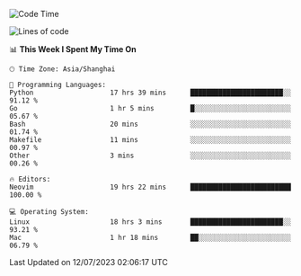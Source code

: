 <!--START_SECTION:waka-->
![Code Time](http://img.shields.io/badge/Code%20Time-1%2C435%20hrs%2020%20mins-blue)

![Lines of code](https://img.shields.io/badge/From%20Hello%20World%20I%27ve%20Written-261.8%20thousand%20lines%20of%20code-blue)

📊 **This Week I Spent My Time On** 

```text
🕑︎ Time Zone: Asia/Shanghai

💬 Programming Languages: 
Python                   17 hrs 39 mins      ███████████████████████░░   91.12 % 
Go                       1 hr 5 mins         █░░░░░░░░░░░░░░░░░░░░░░░░   05.67 % 
Bash                     20 mins             ░░░░░░░░░░░░░░░░░░░░░░░░░   01.74 % 
Makefile                 11 mins             ░░░░░░░░░░░░░░░░░░░░░░░░░   00.97 % 
Other                    3 mins              ░░░░░░░░░░░░░░░░░░░░░░░░░   00.26 % 

🔥 Editors: 
Neovim                   19 hrs 22 mins      █████████████████████████   100.00 % 

💻 Operating System: 
Linux                    18 hrs 3 mins       ███████████████████████░░   93.21 % 
Mac                      1 hr 18 mins        ██░░░░░░░░░░░░░░░░░░░░░░░   06.79 % 
```


 Last Updated on 12/07/2023 02:06:17 UTC
<!--END_SECTION:waka-->
